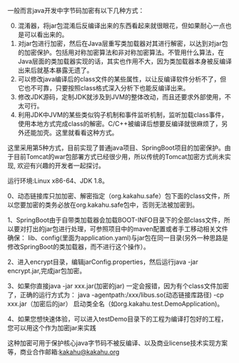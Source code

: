 一般而言java开发中字节码加密有以下几种方式： 

0. 混淆器，将jar包混淆后反编译出来的东西看起来就很眼花，但如果耐心一点也是可以看出来的。 
1. 对jar包进行加密，然后在Java层重写类加载器对其进行解密，以达到对jar包的加密保护。包括用对称加密算法和非对称加密算法。不管用什么算法，在Java层面的类加载器实现的话，其实也作用不大，因为类加载器本身被反编译出来后就基本暴露无遗了。 
2. 可以修改java编译后的class文件的某些属性，以让反编译软件分析不了，但它也不可靠，只要按照class格式深入分析下也能反编译出来。 
3. 修改JDK源码，定制JDK就涉及到JVM的整体改动，而且还要求外部使用，不太可行。 
4. 利用JDK中JVM的某些类似钩子机制和事件监听机制，监听加载class事件，使用本地方式完成class的解密。C/C++被编译后想要反编译就很麻烦了，另外还能加壳。这里就看看这种方式。

这里采用第5种方式，目前实现了普通java项目、SpringBoot项目的加密保护。由于目前Tomcat的war包部署方式已经很少用，所以传统的Tomcat加密方式尚未实现,
欢迎有兴趣的开发者一起探讨。


运行环境:Linux x86-64、JDK 1.8。

0、动态链接库只加加密、解密指定（org.kakahu.safe）包下面的class文件，所以您要加密的类务必放在org.kakahu.safe包中，否则无法被加密到。

1、SpringBoot由于自带类加载器会加载BOOT-INFO目录下的全部class文件，所以要对打出的jar包进行处理，可参照项目中的maven配置或者手工移动相关文件确保：
lib、config(里面为application.yaml)与jar包在同一目录(另外一种思路是修改SpringBoot的类加载器，而不进行这个操作）。

2、进入encrypt目录，编辑jarConfig.properties，然后运行java -jar encrypt.jar,完成jar包加密。

3、如果你直接java -jar  xxx.jar(加密的jar) 一定会报错，因为有个class文件加密了，正确的运行方式为：
java -agentpath:/xxx/libus.so(动态链接库路径) -cp xxx.jar（加密后的jar） 启动类全名（如org.kakahu.test.DemoApplication)。

4、如果您想快速体验，可以进入testDemo目录下的工程为编译打包好的工程，您可以用这个作为加密jar来实践

这种加密可用于保护核心java字节码不被反编译、以及商业license技术实现方案等，商业合作邮箱:kakahu@kakahu.org

